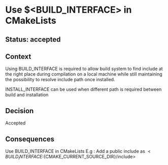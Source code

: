 # Use $<BUILD_INTERFACE> in CMakeLists

## Status: accepted

## Context
Using BUILD_INTERFACE is required to allow build system to find include at the right place during compilation on a local
machine while still maintaining the possibility to resolve include path once installed.

INSTALL_INTERFACE can be used when different path is required between build and installation

## Decision

Accepted

## Consequences

Use BUILD_INTERFACE in CMakeLists
E.g : Add a public include as $<BUILD_INTERFACE:${CMAKE_CURRENT_SOURCE_DIR}/include>
